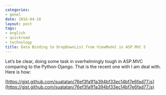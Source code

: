 ```yaml
---
categories:
- genel
date: 2016-04-18
layout: post
tags:
- english
- quickread
- technology
title: Data Binding to DropDownList from ViewModel in ASP.MVC 5
---
```


Let’s be clear, doing some task in overhelmingly tough in ASP.MVC comparing to the Python-Django. That is the recent one with I am deal with. Here is how:

[https://gist.github.com/suatatan/76ef3fa1f1a394bf33ec14bf7e6fad77.js](https://gist.github.com/suatatan/76ef3fa1f1a394bf33ec14bf7e6fad77.js)
